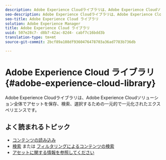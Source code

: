```yaml
---
description: Adobe Experience Cloudライブラリは、Adobe Experience Cloudソリューション全体でアセットを保存、検索、選択するための一元的で一元化されたエクスペリエンスです。
seo-description: Adobe Experience Cloudライブラリは、Adobe Experience Cloudソリューション全体でアセットを保存、検索、選択するための一元的で一元化されたエクスペリエンスです。
seo-title: Adobe Experience Cloud ライブラリ
solution: Adobe Experience Manager
title: Adobe Experience Cloud ライブラリ
uuid: 507e28c7- d8b7-42ac-82d4- cabf7c16bdd3b
translation-type: tm+mt
source-git-commit: 2bcf89a108df9360476478703a36ad7783b736db

---
```



# Adobe Experience Cloud ライブラリ{#adobe-experience-cloud-library}

Adobe Experience Cloudライブラリは、Adobe Experience Cloudソリューション全体でアセットを保存、検索、選択するための一元的で一元化されたエクスペリエンスです。

## よく読まれるトピック

* [コンテンツの読み込み](/help/c-library-about/c-importing-and-uploading/c-importing-and-uploading.md)
* [検索](/help/c-library-about/c-assets/c-search-for-assets.md) または [フィルタリングによるコンテンツの検索](/help/c-library-about/c-assets/c-filter-assets.md)
* [アセットに関する情報を参照してください](/help/c-library-about/c-assets/c-view-detailed-information-for-an-asset.md)
